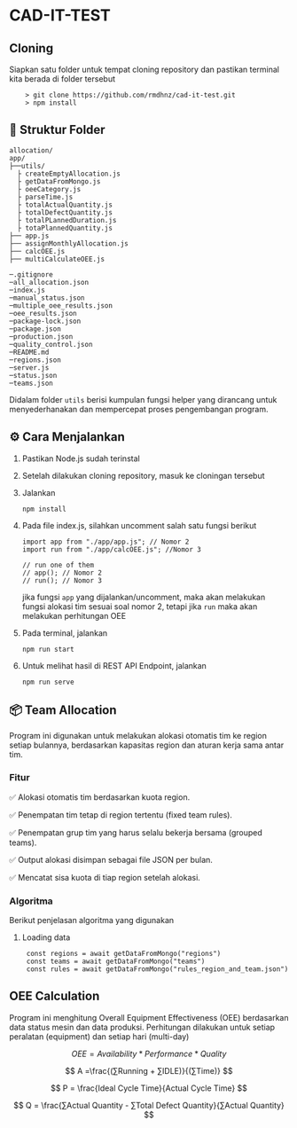 # CAD-IT-TEST

## Cloning

Siapkan satu folder untuk tempat cloning repository dan pastikan terminal kita berada di folder tersebut

```shell
    > git clone https://github.com/rmdhnz/cad-it-test.git
    > npm install
```

## 🧠 Struktur Folder

```
allocation/
app/
├──utils/
  ├ createEmptyAllocation.js
  ├ getDataFromMongo.js
  ├ oeeCategory.js
  ├ parseTime.js
  ├ totalActualQuantity.js
  ├ totalDefectQuantity.js
  ├ totalPLannedDuration.js
  ├ totaPlannedQuantity.js
├── app.js
├── assignMonthlyAllocation.js
├── calcOEE.js
├── multiCalculateOEE.js

─.gitignore
─all_allocation.json
─index.js
─manual_status.json
─multiple_oee_results.json
─oee_results.json
─package-lock.json
─package.json
─production.json
─quality_control.json
─README.md
─regions.json
─server.js
─status.json
─teams.json
```

Didalam folder `utils` berisi kumpulan fungsi helper yang dirancang untuk menyederhanakan dan mempercepat proses pengembangan program.

## ⚙️ Cara Menjalankan

1. Pastikan Node.js sudah terinstal
2. Setelah dilakukan cloning repository, masuk ke cloningan tersebut
3. Jalankan

   ```shell
   npm install
   ```

4. Pada file index.js, silahkan uncomment salah satu fungsi berikut

   ```shell
   import app from "./app/app.js"; // Nomor 2
   import run from "./app/calcOEE.js"; //Nomor 3

   // run one of them
   // app(); // Nomor 2
   // run(); // Nomor 3
   ```

   jika fungsi `app` yang dijalankan/uncomment, maka akan melakukan fungsi alokasi tim sesuai soal nomor 2, tetapi jika `run` maka akan melakukan perhitungan OEE

5. Pada terminal, jalankan

   ```shell
   npm run start
   ```

6. Untuk melihat hasil di REST API Endpoint, jalankan
   ```shell
   npm run serve
   ```

## 📦 Team Allocation

Program ini digunakan untuk melakukan alokasi otomatis tim ke region setiap bulannya, berdasarkan kapasitas region dan aturan kerja sama antar tim.

### Fitur

✅ Alokasi otomatis tim berdasarkan kuota region.

✅ Penempatan tim tetap di region tertentu (fixed team rules).

✅ Penempatan grup tim yang harus selalu bekerja bersama (grouped teams).

✅ Output alokasi disimpan sebagai file JSON per bulan.

✅ Mencatat sisa kuota di tiap region setelah alokasi.

### Algoritma

Berikut penjelasan algoritma yang digunakan

1. Loading data
   ```shell
    const regions = await getDataFromMongo("regions")
    const teams = await getDataFromMongo("teams")
    const rules = await getDataFromMongo("rules_region_and_team.json")
   ```

## OEE Calculation

Program ini menghitung Overall Equipment Effectiveness (OEE) berdasarkan data status mesin dan data produksi. Perhitungan dilakukan untuk setiap peralatan (equipment) dan setiap hari (multi-day)

$$
OEE = Availability * Performance * Quality
$$

$$
A =\frac{(∑Running + ∑IDLE)}{(∑Time)}
$$

$$
P = \frac{Ideal Cycle Time}{Actual Cycle Time}
$$

$$
Q = \frac{∑Actual Quantity - ∑Total Defect Quantity}{∑Actual Quantity}
$$
